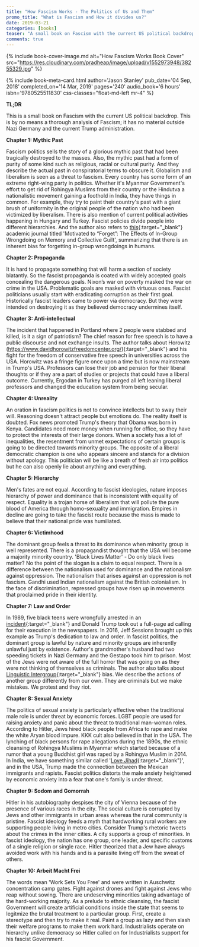 ```yaml
---
title: "How Fascism Works - The Politics of Us and Them"
promo_title: "What is Fascism and How it divides us?"
date: 2019-03-21
categories: [books]
teaser: "A small book on Fascism with the current US political backdrop"
comments: true
---
```


{% include book-cover-image.md alt="How Fascism Works Book Cover" src="https://res.cloudinary.com/pradheap/image/upload/v1552973948/38255329.jpg"
%}

{% include book-meta-card.html
    author='Jason Stanley'
    pub_date='04 Sep, 2018'
    completed_on='14 Mar, 2019'
    pages='240'
    audio_book='6 hours'
    isbn='9780525511830'
    css-classes="float-md-left mr-4"
%}

**TL;DR**

This is a small book on Fascism with the current US political backdrop. This is by no means a thorough analysis of Fascism; it has no material outside Nazi Germany and the current Trump administration.


**Chapter 1: Mythic Past**

Fascism politics sells the story of a glorious mythic past that had been tragically destroyed to the masses. Also, the mythic past had a form of purity of some kind such as religious, racial or cultural purity. And they describe the actual past in conspiratorial terms to obscure it. Globalism and liberalism is seen as a threat to fascism. Every country has some form of an extreme right-wing party in politics. Whether it's Myanmar Government's effort to get rid of Rohingya Muslims from their country or the Hindutva a nationalistic movement gaining a foothold in India, they have things in common. For example, they try to paint their country's past with a giant brush of uniformity in the original people of the nation who had been victimized by liberalism. There is also mention of current political activities happening in Hungary and Turkey. Fascist policies divide people into different hierarchies. And the author also refers to [this](https://journals.sagepub.com/doi/abs/10.1177/1948550613482986){:target="_blank"} academic journal titled 'Motivated to “Forget”: The Effects of In-Group Wrongdoing on Memory and Collective Guilt', summarizing that there is an inherent bias for forgetting in-group wrongdoings in humans.

**Chapter 2: Propaganda**

It is hard to propagate something that will harm a section of society blatantly. So the fascist propaganda is coated with widely accepted goals concealing the dangerous goals. Nixon’s war on poverty masked the war on crime in the USA. Problematic goals are masked with virtuous ones. Fascist politicians usually start with eradicating corruption as their first goal. Historically fascist leaders came to power via democracy.  But they were intended on destroying it as they believed democracy undermines itself.

**Chapter 3: Anti-intellectual**

The incident that happened in Portland where 2 people were stabbed and killed, is it a sign of patriotism? The chief reason for free speech is to have a public discourse and not exchange insults. The author talks about Horowitz (https://www.davidhorowitzfreedomcenter.org/){:target="_blank"} and his fight for the freedom of conservative free speech in universities across the USA. Horowitz was a fringe figure once upon a time but is now mainstream in Trump's USA. Professors can lose their job and pension for their liberal thoughts or if they are a part of studies or projects that could have a liberal outcome. Currently, Ergodan in Turkey has purged all left leaning liberal professors and changed the education system from being secular. 

**Chapter 4: Unreality**

An oration in fascism politics is not to convince intellects but to sway their will. Reasoning doesn't attract people but emotions do. The reality itself is doubted. Fox news promoted Trump's theory that Obama was born in Kenya. Candidates need more money when running for office, so they have to protect the interests of their large donors. When a society has a lot of inequalities, the resentment from unmet expectations of certain groups is going to be directed towards minority groups. The opposite of a liberal democratic champion is one who appears sincere and stands for a division without apology. This politician will be like a breath of fresh air into politics but he can also openly lie about anything and everything.

**Chapter 5: Hierarchy**

Men's fates are not equal. According to fascist ideologies, nature imposes hierarchy of power and dominance that is inconsistent with equality of respect. Equality is a trojan horse of liberalism that will pollute the pure blood of America through homo-sexuality and immigration. Empires in decline are going to take the fascist route because the mass is made to believe that their national pride was humiliated.

**Chapter 6: Victimhood**

The dominant group feels a threat to its dominance when minority group is well represented. There is a propagandist thought that the USA will become a majority minority country. 'Black Lives Matter' - Do only black lives matter? No the point of the slogan is a claim to equal respect. There is a difference between the nationalism used for dominance and the nationalism against oppression. The nationalism that arises against an oppression is not fascism. Gandhi used Indian nationalism against the British colonialism. In the face of discrimination, repressed groups have risen up in movements that proclaimed pride in their identity.

**Chapter 7: Law and Order**

In 1989, five black teens were wrongfully arrested in an [incident](https://en.wikipedia.org/wiki/Central_Park_jogger_case){:target="_blank"} and Donald Trump took out a full-page ad calling for their execution in the newspapers. In 2016, Jeff Sessions brought up this example as Trump's dedication to law and order. In fascist politics, the dominant group is lawful by nature and minority groups are inherently unlawful just by existence. Author's grandmother's husband had two speeding tickets in Nazi Germany and the Gestapo took him to prison. Most of the Jews were not aware of the full horror that was going on as they were not thinking of themselves as criminals. The author also talks about [Linguistic Intergroup](https://en.wikipedia.org/wiki/Linguistic_intergroup_bias){:target="_blank"} bias. We describe the actions of another group differently from our own. They are criminals but we make mistakes. We protest and they riot.

**Chapter 8: Sexual Anxiety**

The politics of sexual anxiety is particularly effective when the traditional male role is under threat by economic forces. LGBT people are used for raising anxiety and panic about the threat to traditional man-woman roles. According to Hitler, Jews hired black people from Africa to rape and make the white Aryan blood impure. KKK cult also believed in that in the USA. The lynching of black persons for rape allegations during the 1890s, the ethnic cleansing of Rohingya Muslims in Myanmar which started because of a rumor that a young Buddhist girl was raped by a Rohingya Muslim in 2014. In India, we have something similar called '[Love Jihad](https://en.wikipedia.org/wiki/Love_Jihad){:target="_blank"}', and in the USA, Trump made the connection between the Mexican immigrants and rapists. Fascist politics distorts the male anxiety heightened by economic anxiety into a fear that one's family is under threat.

**Chapter 9: Sodom and Gomorrah**

Hitler in his autobiography despises the city of Vienna because of the presence of various races in the city. The social culture is corrupted by Jews and other immigrants in urban areas whereas the rural community is pristine. Fascist ideology feeds a myth that hardworking rural workers are supporting people living in metro cities. Consider Trump's rhetoric tweets about the crimes in the inner cities. A city supports a group of minorities. In fascist ideology, the nation has one group, one leader, and specific customs of a single religion or single race. Hitler theorized that a Jew have always avoided work with his hands and is a parasite living off from the sweat of others.

**Chapter 10: Arbeit Macht Frei**

The words mean 'Work Sets You Free' and were written in Auschwitz concentration camp gates. Fight against drones and fight against Jews who reap without sowing. There are undeserving minorities taking advantage of the hard-working majority. As a prelude to ethnic cleansing, the fascist Government will create artificial conditions inside the state that seems to legitmize the brutal treatment to a particular group. First, create a stereotype and then try to make it real. Paint a group as lazy and then slash their welfare programs to make them work hard. Industrialists operate on hierarchy unlike democracy so Hitler called on for Industrialists support for his fascist Government.
